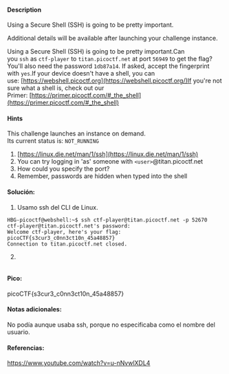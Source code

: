 
#### Description
Using a Secure Shell (SSH) is going to be pretty important.

Additional details will be available after launching your challenge instance.

Using a Secure Shell (SSH) is going to be pretty important.Can you `ssh` as `ctf-player` to `titan.picoctf.net` at port `56949` to get the flag?You'll also need the password `1db87a14`. If asked, accept the fingerprint with `yes`.If your device doesn't have a shell, you can use: [https://webshell.picoctf.org](https://webshell.picoctf.org/)If you're not sure what a shell is, check out our Primer: [https://primer.picoctf.com/#_the_shell](https://primer.picoctf.com/#_the_shell)

#### Hints 
This challenge launches an instance on demand.  
Its current status is: `NOT_RUNNING`

1. [https://linux.die.net/man/1/ssh](https://linux.die.net/man/1/ssh)
2. You can try logging in 'as' someone with `<user>`@titan.picoctf.net
3. How could you specify the port?
4. Remember, passwords are hidden when typed into the shell


#### Solución:

1. Usamo ssh del CLI de Linux.

````
HBG-picoctf@webshell:~$ ssh ctf-player@titan.picoctf.net -p 52670 
ctf-player@titan.picoctf.net's password: 
Welcome ctf-player, here's your flag: picoCTF{s3cur3_c0nn3ct10n_45a48857}
Connection to titan.picoctf.net closed.
`````

2.

````

`````


#### Pico:
picoCTF{s3cur3_c0nn3ct10n_45a48857}

#### Notas adicionales:
No podía aunque usaba ssh, porque no especificaba como el nombre del usuario.

#### Referencias:
https://www.youtube.com/watch?v=u-nNvwlXDL4



